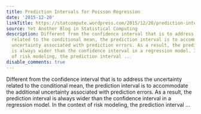```yaml
---
title: Prediction Intervals for Poisson Regression
date: '2015-12-20'
linkTitle: https://statcompute.wordpress.com/2015/12/20/prediction-intervals-for-poisson-regression/
source: Yet Another Blog in Statistical Computing
description: Different from the confidence interval that is to address the uncertainty
  related to the conditional mean, the prediction interval is to accommodate the additional
  uncertainty associated with prediction errors. As a result, the prediction interval
  is always wider than the confidence interval in a regression model. In the context
  of risk modeling, the prediction interval ...
disable_comments: true
---
```

Different from the confidence interval that is to address the uncertainty related to the conditional mean, the prediction interval is to accommodate the additional uncertainty associated with prediction errors. As a result, the prediction interval is always wider than the confidence interval in a regression model. In the context of risk modeling, the prediction interval ...